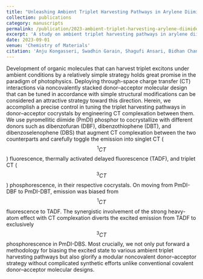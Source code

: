 ```yaml
---
title: "Unleashing Ambient Triplet Harvesting Pathways in Arylene Diimides via Modular, Non-Covalent Charge-Transfer Interactions"
collection: publications
category: manuscripts
permalink: /publication/2023-ambient-triplet-harvesting-arylene-diimides
excerpt: 'A study on ambient triplet harvesting pathways in arylene diimides through non-covalent charge-transfer interactions.'
date: 2023-09-01
venue: 'Chemistry of Materials'
citation: 'Anju Kongasseri, Swadhin Garain, Shagufi Ansari, Bidhan Chandra Garain, Sopan Wagalgave, Utkarsh Singh, Swapan K. Pati, Subi J. George. (2023). &quot;Unleashing Ambient Triplet Harvesting Pathways in Arylene Diimides via Modular, Non-Covalent Charge-Transfer Interactions.&quot; <i>Chemistry of Materials</i>, 35(18), 7781-7788.'
---
```


Development of organic molecules that can harvest triplet excitons under ambient conditions by a relatively simple strategy holds great promise in the paradigm of photophysics. Deploying through-space charge transfer (CT) interactions via noncovalently stacked donor–acceptor molecular design that can be tuned in accordance with simple structural modifications can be considered an attractive strategy toward this direction. Herein, we accomplish a precise control in tuning the triplet harvesting pathways in donor–acceptor cocrystals by engineering CT complexation between them. We use pyromellitic diimide (PmDI) phosphor to cocrystallize with different donors such as dibenzofuran (DBF), dibenzothiophene (DBT), and dibenzoselenophene (DBS) that augment CT complexation between the two counterparts and carefully toggle the emission into singlet CT ($$^{1}CT$$) fluorescence, thermally activated delayed fluorescence (TADF), and triplet CT ($$^{3}CT$$) phosphorescence, in their respective cocrystals. On moving from PmDI-DBF to PmDI-DBT, emission was biased from $$^{1}CT$$ fluorescence to TADF. The synergistic involvement of the strong heavy-atom effect with CT complexation diverts the excited emission from TADF to exclusively $$^{3}CT$$ phosphorescence in PmDI-DBS. Most crucially, we not only put forward a methodology for biasing the excited state to various ambient triplet harvesting pathways but also glorify a modular noncovalent donor–acceptor strategy without complicated synthetic efforts unlike conventional covalent donor–acceptor molecular designs.
